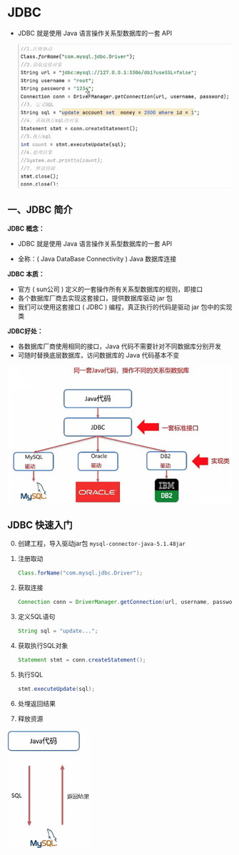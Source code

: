 # JDBC

- JDBC 就是使用 Java 语言操作关系型数据库的一套 API

  ![image-20220910141315534](img/image-20220910141315534.png)

## 一、JDBC 简介

**JDBC 概念：**

- JDBC 就是使用 Java 语言操作关系型数据库的一套 API

- 全称：( Java DataBase Connectivity ) Java 数据库连接

**JDBC 本质：**

- 官方 ( sun公司 ) 定义的一套操作所有关系型数据库的规则，即接口
- 各个数据库厂商去实现这套接口，提供数据库驱动 jar 包
- 我们可以使用这套接口 ( JDBC ) 编程，真正执行的代码是驱动 jar 包中的实现类

**JDBC好处：**

- 各数据库厂商使用相同的接口，Java 代码不需要针对不同数据库分别开发
- 可随时替换底层数据库，访问数据库的 Java 代码基本不变

![image-20220910144505648](img/image-20220910144505648.png)

## JDBC 快速入门

0. 创建工程，导入驱动jar包
   `mysql-connector-java-5.1.48jar`

1. 注册取动

   ```java
   Class.forName("com.mysql.jdbc.Driver");
   ```

2. 获取连接

   ```java
   Connection conn = DriverManager.getConnection(url, username, password);
   ```

3. 定义5QL语句

   ```java
   String sql = "update...";
   ```

4. 获取执行SQL对象

   ```java
   Statement stmt = conn.createStatement();
   ```

5. 执行SQL

   ```java
   stmt.executeUpdate(sql);
   ```

6. 处埋返回结果
7. 释放资源

![image-20220910145014278](img/image-20220910145014278.png)